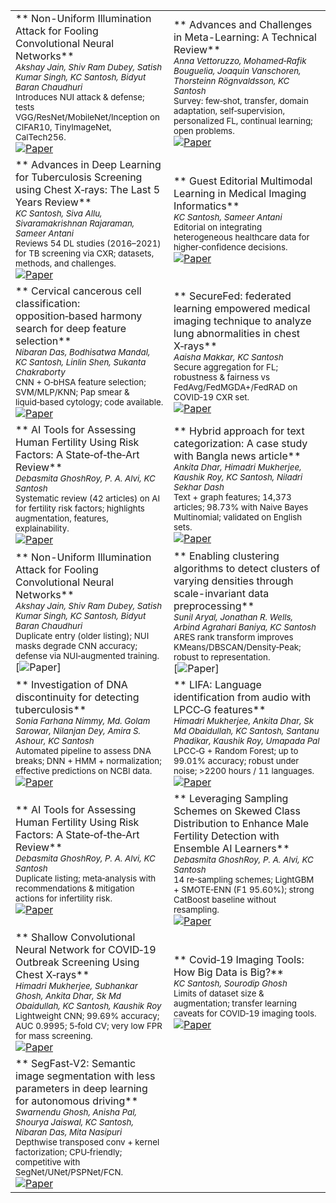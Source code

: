 |                                                                                                                                                                                                                                                                                                                                                                                                                                                                                                                                                                 |                                                                                                                                                                                                                                                                                                                                                                                                                                                                                                                                                  |
| --------------------------------------------------------------------------------------------------------------------------------------------------------------------------------------------------------------------------------------------------------------------------------------------------------------------------------------------------------------------------------------------------------------------------------------------------------------------------------------------------------------------------------------------------------------- | ------------------------------------------------------------------------------------------------------------------------------------------------------------------------------------------------------------------------------------------------------------------------------------------------------------------------------------------------------------------------------------------------------------------------------------------------------------------------------------------------------------------------------------------------ |
| ** Non-Uniform Illumination Attack for Fooling Convolutional Neural Networks**<br><sub><em>Akshay Jain, Shiv Ram Dubey, Satish Kumar Singh, KC Santosh, Bidyut Baran Chaudhuri</em></sub><br><sub>Introduces NUI attack & defense; tests VGG/ResNet/MobileNet/Inception on CIFAR10, TinyImageNet, CalTech256.</sub><br>[![Paper](https://img.shields.io/badge/Paper-code-0969DA?style=for-the-badge)](https://www.ai-research-lab.org/paper/67db27caa299b9e333775f2e)        | ** Advances and Challenges in Meta-Learning: A Technical Review**<br><sub><em>Anna Vettoruzzo, Mohamed‑Rafik Bouguelia, Joaquin Vanschoren, Thorsteinn Rögnvaldsson, KC Santosh</em></sub><br><sub>Survey: few‑shot, transfer, domain adaptation, self‑supervision, personalized FL, continual learning; open problems.</sub><br>[![Paper](https://img.shields.io/badge/Paper-code-0969DA?style=for-the-badge)](https://www.ai-research-lab.org/publication)  |
| ** Advances in Deep Learning for Tuberculosis Screening using Chest X‑rays: The Last 5 Years Review**<br><sub><em>KC Santosh, Siva Allu, Sivaramakrishnan Rajaraman, Sameer Antani</em></sub><br><sub>Reviews 54 DL studies (2016–2021) for TB screening via CXR; datasets, methods, and challenges.</sub><br>[![Paper](https://img.shields.io/badge/Paper-code-0969DA?style=for-the-badge)](https://www.ai-research-lab.org/publication)                                   | ** Guest Editorial Multimodal Learning in Medical Imaging Informatics**<br><sub><em>KC Santosh, Sameer Antani</em></sub><br><sub>Editorial on integrating heterogeneous healthcare data for higher‑confidence decisions.</sub><br>[![Paper](https://img.shields.io/badge/Paper-Read-0969DA?style=for-the-badge)](https://www.ai-research-lab.org/publication)                                                                                                 |
| ** Cervical cancerous cell classification: opposition‑based harmony search for deep feature selection**<br><sub><em>Nibaran Das, Bodhisatwa Mandal, KC Santosh, Linlin Shen, Sukanta Chakraborty</em></sub><br><sub>CNN + O‑bHSA feature selection; SVM/MLP/KNN; Pap smear & liquid‑based cytology; code available.</sub><br>[![Paper](https://img.shields.io/badge/Paper-Read-0969DA?style=for-the-badge)](https://www.ai-research-lab.org/publication)                  | ** SecureFed: federated learning empowered medical imaging technique to analyze lung abnormalities in chest X‑rays**<br><sub><em>Aaisha Makkar, KC Santosh</em></sub><br><sub>Secure aggregation for FL; robustness & fairness vs FedAvg/FedMGDA+/FedRAD on COVID‑19 CXR set.</sub><br>[![Paper](https://img.shields.io/badge/Paper-Read-0969DA?style=for-the-badge)](https://www.ai-research-lab.org/publication)   |
| ** AI Tools for Assessing Human Fertility Using Risk Factors: A State‑of‑the‑Art Review**<br><sub><em>Debasmita GhoshRoy, P. A. Alvi, KC Santosh</em></sub><br><sub>Systematic review (42 articles) on AI for fertility risk factors; highlights augmentation, features, explainability.</sub><br>[![Paper](https://img.shields.io/badge/Paper-Read-0969DA?style=for-the-badge)](https://www.ai-research-lab.org/publication)                                               | ** Hybrid approach for text categorization: A case study with Bangla news article**<br><sub><em>Ankita Dhar, Himadri Mukherjee, Kaushik Roy, KC Santosh, Niladri Sekhar Dash</em></sub><br><sub>Text + graph features; 14,373 articles; 98.73% with Naive Bayes Multinomial; validated on English sets.</sub><br>[![Paper](https://img.shields.io/badge/Paper-code-0969DA?style=for-the-badge)](https://www.ai-research-lab.org/publication)                |
| ** Non-Uniform Illumination Attack for Fooling Convolutional Neural Networks**<br><sub><em>Akshay Jain, Shiv Ram Dubey, Satish Kumar Singh, KC Santosh, Bidyut Baran Chaudhuri</em></sub><br><sub>Duplicate entry (older listing); NUI masks degrade CNN accuracy; defense via NUI‑augmented training.</sub><br>[![Paper](https://img.shields.io/badge/Paper-code-0969DA?style=for-the-badge)]          | ** Enabling clustering algorithms to detect clusters of varying densities through scale-invariant data preprocessing**<br><sub><em>Sunil Aryal, Jonathan R. Wells, Arbind Agrahari Baniya, KC Santosh</em></sub><br><sub>ARES rank transform improves KMeans/DBSCAN/Density‑Peak; robust to representation.</sub><br>[![Paper](https://img.shields.io/badge/Paper-code-0969DA?style=for-the-badge)]            
| ** Investigation of DNA discontinuity for detecting tuberculosis**<br><sub><em>Sonia Farhana Nimmy, Md. Golam Sarowar, Nilanjan Dey, Amira S. Ashour, KC Santosh</em></sub><br><sub>Automated pipeline to assess DNA breaks; DNN + HMM + normalization; effective predictions on NCBI data.</sub><br>[![Paper](https://img.shields.io/badge/Paper-Read-0969DA?style=for-the-badge)](https://www.ai-research-lab.org/publication)                                           | ** LIFA: Language identification from audio with LPCC‑G features**<br><sub><em>Himadri Mukherjee, Ankita Dhar, Sk Md Obaidullah, KC Santosh, Santanu Phadikar, Kaushik Roy, Umapada Pal</em></sub><br><sub>LPCC‑G + Random Forest; up to 99.01% accuracy; robust under noise; >2200 hours / 11 languages.</sub><br>[![Paper](https://img.shields.io/badge/Paper-code-0969DA?style=for-the-badge)](https://www.ai-research-lab.org/publication)               |
| ** AI Tools for Assessing Human Fertility Using Risk Factors: A State‑of‑the‑Art Review**<br><sub><em>Debasmita GhoshRoy, P. A. Alvi, KC Santosh</em></sub><br><sub>Duplicate listing; meta‑analysis with recommendations & mitigation actions for infertility risk.</sub><br>[![Paper](https://img.shields.io/badge/Paper-code-0969DA?style=for-the-badge)](https://www.ai-research-lab.org/publication)                                                                    | ** Leveraging Sampling Schemes on Skewed Class Distribution to Enhance Male Fertility Detection with Ensemble AI Learners**<br><sub><em>Debasmita GhoshRoy, P. A. Alvi, KC Santosh</em></sub><br><sub>14 re‑sampling schemes; LightGBM + SMOTE‑ENN (F1 95.60%); strong CatBoost baseline without resampling.</sub><br>[![Paper](https://img.shields.io/badge/Paper-code-0969DA?style=for-the-badge)](https://www.ai-research-lab.org/publication)|
| ** Shallow Convolutional Neural Network for COVID‑19 Outbreak Screening Using Chest X‑rays**<br><sub><em>Himadri Mukherjee, Subhankar Ghosh, Ankita Dhar, Sk Md Obaidullah, KC Santosh, Kaushik Roy</em></sub><br><sub>Lightweight CNN; 99.69% accuracy; AUC 0.9995; 5‑fold CV; very low FPR for mass screening.</sub><br>[![Paper](https://img.shields.io/badge/Paper-Read-0969DA?style=for-the-badge)](https://www.ai-research-lab.org/publication)                        | ** Covid‑19 Imaging Tools: How Big Data is Big?**<br><sub><em>KC Santosh, Sourodip Ghosh</em></sub><br><sub>Limits of dataset size & augmentation; transfer learning caveats for COVID‑19 imaging tools.</sub><br>[![Paper](https://img.shields.io/badge/Paper-Read-0969DA?style=for-the-badge)](https://www.ai-research-lab.org/publication)                                                                                                                |
| ** SegFast‑V2: Semantic image segmentation with less parameters in deep learning for autonomous driving**<br><sub><em>Swarnendu Ghosh, Anisha Pal, Shourya Jaiswal, KC Santosh, Nibaran Das, Mita Nasipuri</em></sub><br><sub>Depthwise transposed conv + kernel factorization; CPU‑friendly; competitive with SegNet/UNet/PSPNet/FCN.</sub><br>[![Paper](https://img.shields.io/badge/Paper-Read-0969DA?style=for-the-badge)](https://www.ai-research-lab.org/publication)  |                                                                                                                                                                                                                                                                                                                                                                                                                                                                                                                                                  
